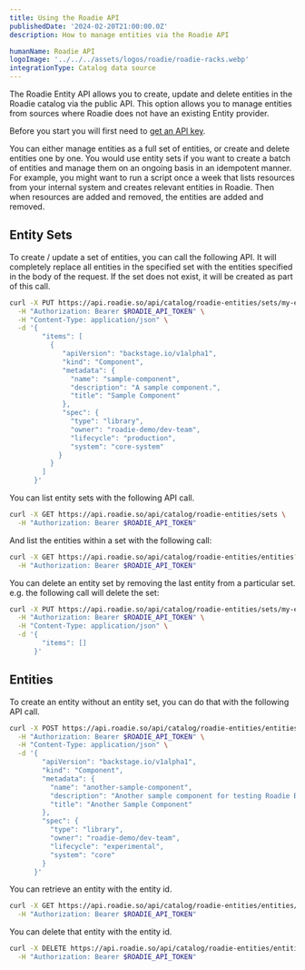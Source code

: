 ```yaml
---
title: Using the Roadie API
publishedDate: '2024-02-20T21:00:00.0Z'
description: How to manage entities via the Roadie API

humanName: Roadie API
logoImage: '../../../assets/logos/roadie/roadie-racks.webp'
integrationType: Catalog data source
---
```


The Roadie Entity API allows you to create, update and delete entities in the Roadie catalog via the public API. This option allows you to manage entities from sources where Roadie does not have an existing Entity provider.

Before you start you will first need to [get an API key](/docs/api/authorization/).

You can either manage entities as a full set of entities, or create and delete entities one by one. You would use entity sets if you want to create a batch of entities and manage them on an ongoing basis in an idempotent manner. For example, you might want to run a script once a week that lists resources from your internal system and creates relevant entities in Roadie. Then when resources are added and removed, the entities are added and removed.

## Entity Sets

To create / update a set of entities, you can call the following API. It will completely replace all entities in the specified set with the entities specified in the body of the request. If the set does not exist, it will be created as part of this call.

```bash
curl -X PUT https://api.roadie.so/api/catalog/roadie-entities/sets/my-entities \
  -H "Authorization: Bearer $ROADIE_API_TOKEN" \
  -H "Content-Type: application/json" \
  -d '{
        "items": [
          {
             "apiVersion": "backstage.io/v1alpha1",
             "kind": "Component",
             "metadata": {
               "name": "sample-component",
               "description": "A sample component.",
               "title": "Sample Component"
             },
             "spec": {
               "type": "library",
               "owner": "roadie-demo/dev-team",
               "lifecycle": "production",
               "system": "core-system"
            }
          }
        ]
      }'
```

You can list entity sets with the following API call.

```bash
curl -X GET https://api.roadie.so/api/catalog/roadie-entities/sets \
  -H "Authorization: Bearer $ROADIE_API_TOKEN"
```

And list the entities within a set with the following call:

```bash
curl -X GET https://api.roadie.so/api/catalog/roadie-entities/entities?set=my-entities \
  -H "Authorization: Bearer $ROADIE_API_TOKEN"
```

You can delete an entity set by removing the last entity from a particular set. e.g. the following call will delete the set:

```bash
curl -X PUT https://api.roadie.so/api/catalog/roadie-entities/sets/my-entities \
  -H "Authorization: Bearer $ROADIE_API_TOKEN" \
  -H "Content-Type: application/json" \
  -d '{
        "items": []
      }'
```

## Entities

To create an entity without an entity set, you can do that with the following API call.

```bash
curl -X POST https://api.roadie.so/api/catalog/roadie-entities/entities \
  -H "Authorization: Bearer $ROADIE_API_TOKEN" \
  -H "Content-Type: application/json" \
  -d '{
        "apiVersion": "backstage.io/v1alpha1",
        "kind": "Component",
        "metadata": {
          "name": "another-sample-component",
          "description": "Another sample component for testing Roadie Backstage functionality.",
          "title": "Another Sample Component"
        },
        "spec": {
          "type": "library",
          "owner": "roadie-demo/dev-team",
          "lifecycle": "experimental",
          "system": "core"
        }
      }'
```

You can retrieve an entity with the entity id.

```bash
curl -X GET https://api.roadie.so/api/catalog/roadie-entities/entities/d6ca25f8-58d0-4d19-a4d1-005065568f0e \
  -H "Authorization: Bearer $ROADIE_API_TOKEN"
```

You can delete that entity with the entity id.

```bash
curl -X DELETE https://api.roadie.so/api/catalog/roadie-entities/entities/d6ca25f8-58d0-4d19-a4d1-005065568f0e \
  -H "Authorization: Bearer $ROADIE_API_TOKEN"
```
